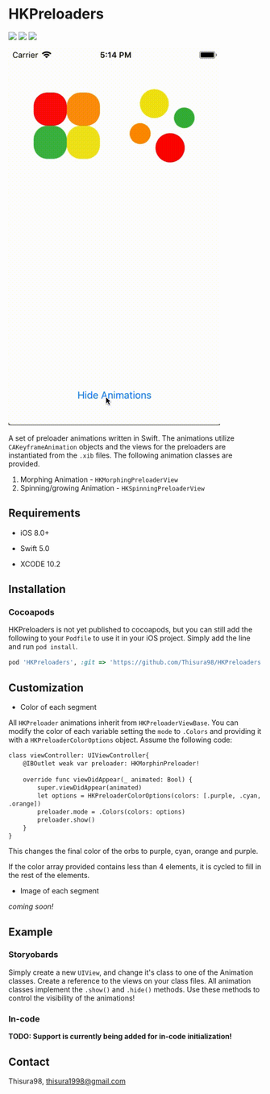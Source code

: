 # HKPreloaders

<p>
<a href="https://developer.apple.com/swift"><img src="https://img.shields.io/badge/language-swift5-f48041.svg?style=flat"></a>
<a href="https://developer.apple.com/ios"><img src="https://img.shields.io/badge/platform-iOS%208%2B-blue.svg?style=flat"></a>
<a><img src="https://img.shields.io/badge/CocoaPods-compatible-4BC51D.svg?style=flat"></a>
</p>

![Example Gif](https://github.com/Thisura98/HKPreloaders/raw/master/Pod%20-%20Example.gif)

A set of preloader animations written in Swift. The animations utilize `CAKeyframeAnimation` objects and the views for the preloaders are instantiated from the `.xib` files. The following animation classes are provided.

1. Morphing Animation - `HKMorphingPreloaderView`
2. Spinning/growing Animation - `HKSpinningPreloaderView`

## Requirements

- iOS 8.0+
- Swift 5.0

- XCODE 10.2

## Installation

### Cocoapods ###

HKPreloaders is not yet published to cocoapods, but you can still add the following to your `Podfile` to use it in your iOS project. Simply add the line and run `pod install`.

```ruby
pod 'HKPreloaders', :git => 'https://github.com/Thisura98/HKPreloaders.git'
```

## Customization

- Color of each segment

All `HKPreloader` animations inherit from `HKPreloaderViewBase`. You can modify the color of each variable setting the `mode` to `.Colors` and providing it with a `HKPreloaderColorOptions` object. Assume the following code:

```
class viewController: UIViewController{
    @IBOutlet weak var preloader: HKMorphinPreloader!
    
    override func viewDidAppear(_ animated: Bool) {
        super.viewDidAppear(animated)
        let options = HKPreloaderColorOptions(colors: [.purple, .cyan, .orange])
        preloader.mode = .Colors(colors: options)
        preloader.show()
    }
}
```

This changes the final color of the orbs to purple, cyan, orange and purple. 

If the color array provided contains less than 4 elements, it is cycled to fill in the rest of the elements.

- Image of each segment

_coming soon!_


## Example

### Storyobards ###

Simply create a new `UIView`, and change it's class to one of the Animation classes. Create a reference to the views on your class files. All animation classes implement the `.show()` and `.hide()` methods. Use these methods to control the visibility of the animations!

### In-code ###

__TODO: Support is currently being added for in-code initialization!__ 


## Contact

Thisura98, thisura1998@gmail.com
